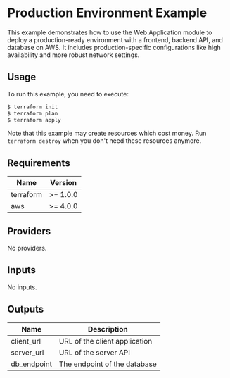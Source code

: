 # Production Environment Example

This example demonstrates how to use the Web Application module to deploy a production-ready environment with a frontend, backend API, and database on AWS. It includes production-specific configurations like high availability and more robust network settings.

## Usage

To run this example, you need to execute:

```bash
$ terraform init
$ terraform plan
$ terraform apply
```

Note that this example may create resources which cost money. Run `terraform destroy` when you don't need these resources anymore.

## Requirements

| Name | Version |
|------|---------|
| terraform | >= 1.0.0 |
| aws | >= 4.0.0 |

## Providers

No providers.

## Inputs

No inputs.

## Outputs

| Name | Description |
|------|-------------|
| client_url | URL of the client application |
| server_url | URL of the server API |
| db_endpoint | The endpoint of the database | 